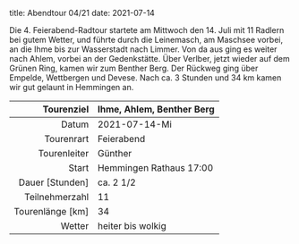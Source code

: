 title: Abendtour 04/21 
date: 2021-07-14

Die 4. Feierabend-Radtour startete am Mittwoch den 14. Juli mit 11 Radlern bei gutem Wetter, und führte durch die Leinemasch, am Maschsee vorbei, an die Ihme bis zur Wasserstadt nach Limmer. Von da aus ging es weiter nach Ahlem, vorbei an der Gedenkstätte. Über Verlber, jetzt wieder auf dem Grünen Ring, kamen wir zum Benther Berg. Der Rückweg ging über Empelde, Wettbergen und Devese.
Nach ca. 3 Stunden und 34 km kamen wir gut gelaunt in Hemmingen an.


Tourenziel       | Ihme, Ahlem, Benther Berg
---------------: | -----------------------
Datum            | 2021-07-14-Mi
Tourenrart       | Feierabend
Tourenleiter     | Günther
Start            | Hemmingen Rathaus 17:00
Dauer [Stunden]  | ca. 2 1/2
Teilnehmerzahl   | 11
Tourenlänge [km] | 34
Wetter           | heiter bis wolkig
